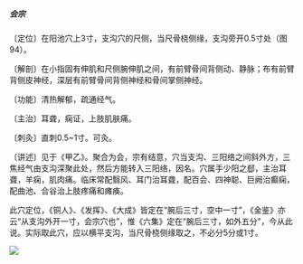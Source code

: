 ##### 会宗

〔定位〕在阳池穴上3寸，支沟穴的尺侧，当尺骨桡侧缘，支沟旁开0.5寸处（图94）。

〔解剖〕在小指固有伸肌和尺侧腕伸肌之间，有前臂骨间背侧动、静脉；布有前臂背侧皮神经，深层有前臂骨间背侧神经和骨间掌侧神经。

〔功能〕清热解郁，疏通经气。

〔主治〕耳聋，痫证，上肢肌肤痛。

〔刺灸〕直刺0.5~1寸。可灸。

〔讲述〕见于《甲乙》。聚合为会，宗有结意，穴当支沟、三阳络之间斜外方，三焦经气由支沟深聚此处，然后方能转入三阳络，因名。穴属手少阳之郄，主治耳聋，羊痫，肌肉痛。临床常配翳风、耳门治耳聋，配百会、四神聪、巨阙治癫痫，配曲池、合谷治上肢疼痛和瘫痪。

此穴定位，《铜人》、《发挥》、《大成》皆定在“腕后三寸，空中一寸”，《金鉴》亦云“从支沟外开一寸，会宗穴也”，惟《六集》定在“腕后三寸，如外五分"，今从此说。实际取此穴，应以横平支沟，当尺骨桡侧缘取之，不必分5分或1寸。

![](img/图94.jpg)
